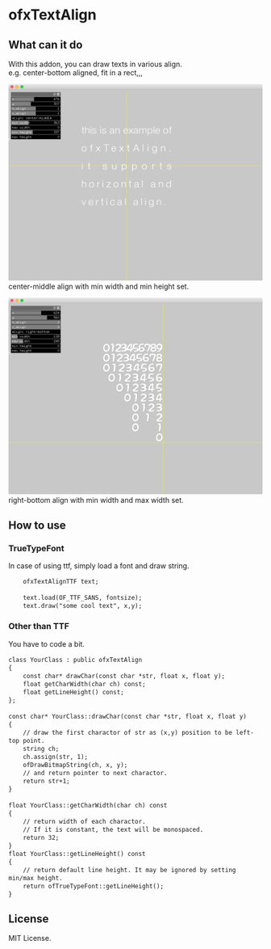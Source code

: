 # ofxTextAlign

## What can it do
With this addon, you can draw texts in various align.  
e.g. center-bottom aligned, fit in a rect,,,

![center-middle align with min width and min height set.](screenshot0.png)
center-middle align with min width and min height set.  

![right-bottom align with min width and max width set.](screenshot1.png)
right-bottom align with min width and max width set.



## How to use

### TrueTypeFont
In case of using ttf, simply load a font and draw string.

```
	ofxTextAlignTTF text;

	text.load(OF_TTF_SANS, fontsize);
	text.draw("some cool text", x,y);
```

### Other than TTF
You have to code a bit.

```
class YourClass : public ofxTextAlign
{
	const char* drawChar(const char *str, float x, float y);
	float getCharWidth(char ch) const;
	float getLineHeight() const;
};

const char* YourClass::drawChar(const char *str, float x, float y)
{
	// draw the first charactor of str as (x,y) position to be left-top point.
	string ch;
	ch.assign(str, 1);
	ofDrawBitmapString(ch, x, y);
	// and return pointer to next charactor.
	return str+1;
}

float YourClass::getCharWidth(char ch) const
{
	// return width of each charactor.
	// If it is constant, the text will be monospaced.
	return 32;
}
float YourClass::getLineHeight() const
{
	// return default line height. It may be ignored by setting min/max height.
	return ofTrueTypeFont::getLineHeight();
}

```

## License
MIT License.

